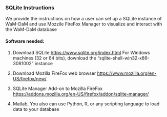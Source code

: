 ### SQLite Instructions 

We provide the instructions on how a user can set up a SQLite instance of WaM-DaM and use Mozzile FireFox Manager to visualize and interact with the WaM-DaM database

#### Software needed:
1. Download SQLite
https://www.sqlite.org/index.html
For Windows machines (32 or 64 bits), download the “sqlite-shell-win32-x86-3081002” instance

2. Download Mozilla FireFox web browser
https://www.mozilla.org/en-US/firefox/new/

3.	SQLite Manager Add-on to Mozilla FireFox
https://addons.mozilla.org/en-US/firefox/addon/sqlite-manager/

4. Matlab. You also can use Python, R, or any scripting language to load data to your database 
